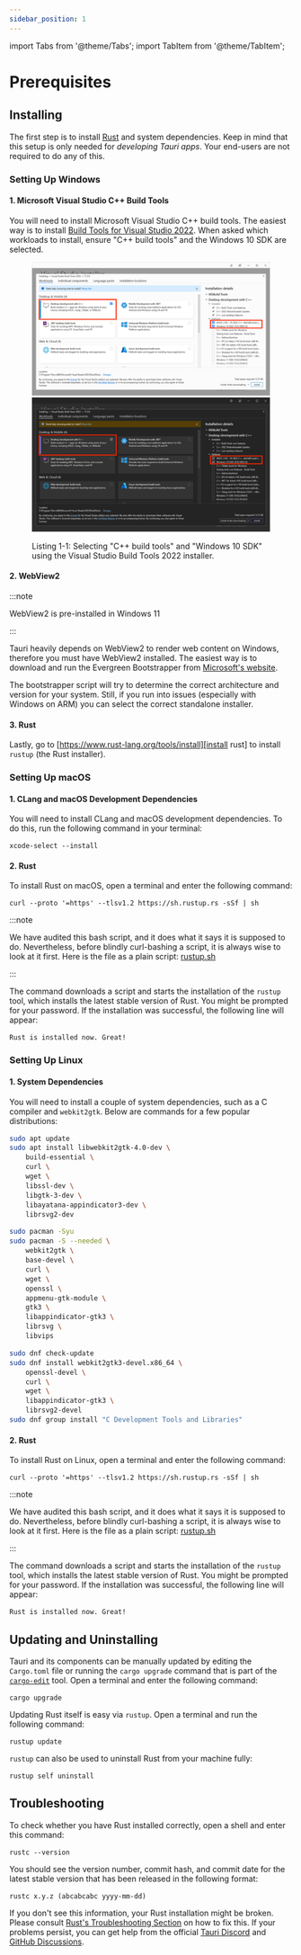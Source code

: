 ```yaml
---
sidebar_position: 1
---
```


import Tabs from '@theme/Tabs';
import TabItem from '@theme/TabItem';

# Prerequisites

## Installing

The first step is to install [Rust] and system dependencies. Keep in mind that this setup is only needed for _developing Tauri apps_. Your end-users are not required to do any of this.

### Setting Up Windows

#### 1. Microsoft Visual Studio C++ Build Tools

You will need to install Microsoft Visual Studio C++ build tools. The easiest way is to install [Build Tools for Visual Studio 2022]. When asked which workloads to install, ensure "C++ build tools" and the Windows 10 SDK are selected.

<figure>

![Microsoft Visual Studio Installer](./vs-installer-light.png#gh-light-mode-only)
![Microsoft Visual Studio Installer](./vs-installer-dark.png#gh-dark-mode-only)

<figcaption>Listing 1-1: Selecting "C++ build tools" and "Windows 10 SDK" using the Visual Studio Build Tools 2022 installer.</figcaption>
</figure>

#### 2. WebView2

:::note

WebView2 is pre-installed in Windows 11

:::

Tauri heavily depends on WebView2 to render web content on Windows, therefore you must have WebView2 installed. The easiest way is to download and run the Evergreen Bootstrapper from [Microsoft's website][download webview2].

The bootstrapper script will try to determine the correct architecture and version for your system. Still, if you run into issues (especially with Windows on ARM) you can select the correct standalone installer.

#### 3. Rust

Lastly, go to [https://www.rust-lang.org/tools/install][install rust] to install `rustup` (the Rust installer).

### Setting Up macOS

#### 1. CLang and macOS Development Dependencies

You will need to install CLang and macOS development dependencies. To do this, run the following command in your terminal:

```shell
xcode-select --install
```

#### 2. Rust

To install Rust on macOS, open a terminal and enter the following command:

```shell
curl --proto '=https' --tlsv1.2 https://sh.rustup.rs -sSf | sh
```

:::note

We have audited this bash script, and it does what it says it is supposed to do. Nevertheless, before blindly curl-bashing a script, it is always wise to look at it first. Here is the file as a plain script: [rustup.sh]

:::

The command downloads a script and starts the installation of the `rustup` tool, which installs the latest stable version of Rust. You might be prompted for your password. If the installation was
successful, the following line will appear:

```text
Rust is installed now. Great!
```

### Setting Up Linux

#### 1. System Dependencies

You will need to install a couple of system dependencies, such as a C compiler and `webkit2gtk`. Below are commands for a few popular distributions:

<Tabs>
  <TabItem value="debian" label="Debian" default>

```sh
sudo apt update
sudo apt install libwebkit2gtk-4.0-dev \
    build-essential \
    curl \
    wget \
    libssl-dev \
    libgtk-3-dev \
    libayatana-appindicator3-dev \
    librsvg2-dev
```

  </TabItem>
  <TabItem value="arch" label="Arch">

```sh
sudo pacman -Syu
sudo pacman -S --needed \
    webkit2gtk \
    base-devel \
    curl \
    wget \
    openssl \
    appmenu-gtk-module \
    gtk3 \
    libappindicator-gtk3 \
    librsvg \
    libvips
```

  </TabItem>
  <TabItem value="fedora" label="Fedora">

```sh
sudo dnf check-update
sudo dnf install webkit2gtk3-devel.x86_64 \
    openssl-devel \
    curl \
    wget \
    libappindicator-gtk3 \
    librsvg2-devel
sudo dnf group install "C Development Tools and Libraries"
```

  </TabItem>
</Tabs>

#### 2. Rust

To install Rust on Linux, open a terminal and enter the following command:

```shell
curl --proto '=https' --tlsv1.2 https://sh.rustup.rs -sSf | sh
```

:::note

We have audited this bash script, and it does what it says it is supposed to do. Nevertheless, before blindly curl-bashing a script, it is always wise to look at it first. Here is the file as a plain script: [rustup.sh]

:::

The command downloads a script and starts the installation of the `rustup` tool, which installs the latest stable version of Rust. You might be prompted for your password. If the installation was successful, the following line will appear:

```text
Rust is installed now. Great!
```

## Updating and Uninstalling

Tauri and its components can be manually updated by editing the `Cargo.toml` file or running the `cargo upgrade` command that is part of the [`cargo-edit`] tool. Open a terminal and enter the following command:

```shell
cargo upgrade
```

Updating Rust itself is easy via `rustup`. Open a terminal and run the following command:

```shell
rustup update
```

`rustup` can also be used to uninstall Rust from your machine fully:

```shell
rustup self uninstall
```

## Troubleshooting

To check whether you have Rust installed correctly, open a shell and enter this command:

```shell
rustc --version
```

You should see the version number, commit hash, and commit date for the latest stable version that has been released in the following format:

```text
rustc x.y.z (abcabcabc yyyy-mm-dd)
```

If you don't see this information, your Rust installation might be broken. Please consult [Rust's Troubleshooting Section] on how to fix this. If your problems persist, you can get help from the official [Tauri Discord] and [GitHub Discussions].

[rust]: https://www.rust-lang.org
[install rust]: https://www.rust-lang.org/tools/install
[build tools for visual studio 2022]: https://visualstudio.microsoft.com/visual-cpp-build-tools/
[`cargo-edit`]: https://github.com/killercup/cargo-edit
[rust's troubleshooting section]: https://doc.rust-lang.org/book/ch01-01-installation.html#troubleshooting
[tauri discord]: https://discord.com/invite/tauri
[github discussions]: https://github.com/tauri-apps/tauri/discussions
[download webview2]: https://developer.microsoft.com/en-us/microsoft-edge/webview2/#download-section
[rustup.sh]: https://sh.rustup.rs
